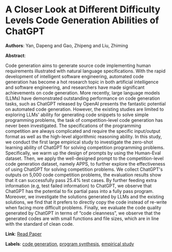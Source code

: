 # A Closer Look at Different Difficulty Levels Code Generation Abilities of ChatGPT

**Authors**: Yan, Dapeng and Gao, Zhipeng and Liu, Zhiming

**Abstract**:

Code generation aims to generate source code implementing human requirements illustrated with natural language specifications. With the rapid development of intelligent software engineering, automated code generation has become a hot research topic in both artificial intelligence and software engineering, and researchers have made significant achievements on code generation. More recently, large language models (LLMs) have demonstrated outstanding performance on code generation tasks, such as ChatGPT released by OpenAI presents the fantastic potential on automated code generation. However, the existing studies are limited to exploring LLMs' ability for generating code snippets to solve simple programming problems, the task of competition-level code generation has never been investigated. The specifications of the programming competition are always complicated and require the specific input/output format as well as the high-level algorithmic reasoning ability. In this study, we conduct the first large empirical study to investigate the zero-shot learning ability of ChatGPT for solving competition programming problems. Specifically, we warm up the design of prompts by using the Human-Eval dataset. Then, we apply the well-designed prompt to the competition-level code generation dataset, namely APPS, to further explore the effectiveness of using ChatGPT for solving competition problems. We collect ChatGPT's outputs on 5,000 code competition problems, the evaluation results show that it can successfully pass 25.4% test cases. By further feeding extra information (e.g, test failed information) to ChatGPT, we observe that ChatGPT has the potential to fix partial pass into a fully pass program. Moreover, we investigate the solutions generated by LLMs and the existing solutions, we find that it prefers to directly copy the code instead of re-write when facing more difficult problems. Finally, we evaluate the code quality generated by ChatGPT in terms of “code cleanness”, we observe that the generated codes are with small functions and file sizes, which are in line with the standard of clean code.

**Link**: [Read Paper](https://ieeexplore.ieee.org/stamp/stamp.jsp?tp=&arnumber=10298505)

**Labels**: [code generation](../../labels/code_generation.md), [program synthesis](../../labels/program_synthesis.md), [empirical study](../../labels/empirical_study.md)
